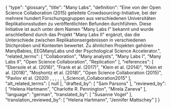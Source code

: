 {
    "type": "glossary",
    "title": "Many Labs",
    "definition": "Eine von der Open Science Collaboration (2015) geleitete Crowdsourcing-Initiative, bei der mehrere hundert Forschungsgruppen aus verschiedenen Universitäten Replikationsstudien zu veröffentlichten Befunden durchführen. Diese Initiative ist auch unter dem Namen \"Many Labs I\" bekannt und wurde anschließend durch das Projekt \"Many Labs II\" ergänzt, das die Unterschiede zwischen Replikationsergebnissen in verschiedenen Stichproben und Kontexten bewertet. Zu ähnlichen Projekten gehören ManyBabies, EEGManyLabs und der Psychological Science Accelerator.",
    "related_terms": [
        "Collaboration",
        "Many analysts",
        "Many Labs I",
        "Many Labs II",
        "Open Science Collaboration",
        "Replication"
    ],
    "references": [
        "Ebersole et al. (2016)",
        "Frank et al. (2017)",
        "Klein et al. (2014)",
        "Klein et al. (2018)",
        "Moshontz et al. (2018)",
        "Open Science Collaboration (2015)",
        "Pavlov et al. (2020) , , , , , \\_Science\\_Collaboration2015"
    ],
    "alt_related_terms": [
        null
    ],
    "drafted_by": [
        "Sam Parsons"
    ],
    "reviewed_by": [
        "Helena Hartmann",
        "Charlotte R. Pennington",
        "Mirela Zaneva"
    ],
    "language": "german",
    "translated_by": [
        "Susanne Vogel"
    ],
    "translation_reviewed_by": [
        "Helena Hartmann",
        "Jennifer Mattschey"
    ]
}
